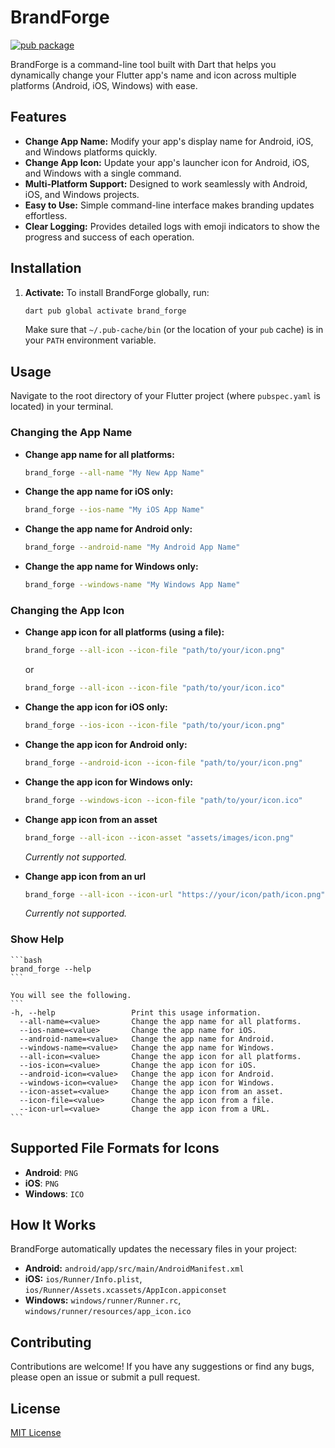 # BrandForge

[![pub package](https://img.shields.io/pub/v/brand_forge.svg)](https://pub.dev/packages/brand_forge)

BrandForge is a command-line tool built with Dart that helps you dynamically change your Flutter app's name and icon across multiple platforms (Android, iOS, Windows) with ease.

## Features

* **Change App Name:** Modify your app's display name for Android, iOS, and Windows platforms quickly.
* **Change App Icon:** Update your app's launcher icon for Android, iOS, and Windows with a single command.
* **Multi-Platform Support:** Designed to work seamlessly with Android, iOS, and Windows projects.
* **Easy to Use:** Simple command-line interface makes branding updates effortless.
* **Clear Logging:** Provides detailed logs with emoji indicators to show the progress and success of each operation.

## Installation

1. **Activate:**
    To install BrandForge globally, run:

    ```bash
    dart pub global activate brand_forge
    ```

    Make sure that `~/.pub-cache/bin` (or the location of your `pub` cache) is in your `PATH` environment variable.

## Usage

Navigate to the root directory of your Flutter project (where `pubspec.yaml` is located) in your terminal.

### Changing the App Name

* **Change app name for all platforms:**

    ```bash
    brand_forge --all-name "My New App Name"
    ```

* **Change the app name for iOS only:**

    ```bash
    brand_forge --ios-name "My iOS App Name"
    ```

* **Change the app name for Android only:**

    ```bash
    brand_forge --android-name "My Android App Name"
    ```

* **Change the app name for Windows only:**

    ```bash
    brand_forge --windows-name "My Windows App Name"
    ```

### Changing the App Icon

* **Change app icon for all platforms (using a file):**

    ```bash
    brand_forge --all-icon --icon-file "path/to/your/icon.png"
    ```

    or

    ```bash
    brand_forge --all-icon --icon-file "path/to/your/icon.ico"
    ```

* **Change the app icon for iOS only:**

    ```bash
    brand_forge --ios-icon --icon-file "path/to/your/icon.png"
    ```

* **Change the app icon for Android only:**

    ```bash
    brand_forge --android-icon --icon-file "path/to/your/icon.png"
    ```

* **Change the app icon for Windows only:**

    ```bash
    brand_forge --windows-icon --icon-file "path/to/your/icon.ico"
    ```

* **Change app icon from an asset**

    ```bash
    brand_forge --all-icon --icon-asset "assets/images/icon.png"
    ```

    *Currently not supported.*
* **Change app icon from an url**

    ```bash
    brand_forge --all-icon --icon-url "https://your/icon/path/icon.png"
    ```

    *Currently not supported.*

### Show Help

    ```bash
    brand_forge --help
    ```

    You will see the following.
    ```
    -h, --help                 Print this usage information.
      --all-name=<value>       Change the app name for all platforms.
      --ios-name=<value>       Change the app name for iOS.
      --android-name=<value>   Change the app name for Android.
      --windows-name=<value>   Change the app name for Windows.
      --all-icon=<value>       Change the app icon for all platforms.
      --ios-icon=<value>       Change the app icon for iOS.
      --android-icon=<value>   Change the app icon for Android.
      --windows-icon=<value>   Change the app icon for Windows.
      --icon-asset=<value>     Change the app icon from an asset.
      --icon-file=<value>      Change the app icon from a file.
      --icon-url=<value>       Change the app icon from a URL.
    ```
    
## Supported File Formats for Icons

* **Android**: `PNG`
* **iOS**: `PNG`
* **Windows**: `ICO`

## How It Works

BrandForge automatically updates the necessary files in your project:

* **Android:** `android/app/src/main/AndroidManifest.xml`
* **iOS:** `ios/Runner/Info.plist`, `ios/Runner/Assets.xcassets/AppIcon.appiconset`
* **Windows:** `windows/runner/Runner.rc`, `windows/runner/resources/app_icon.ico`

## Contributing

Contributions are welcome! If you have any suggestions or find any bugs, please open an issue or submit a pull request.

## License

[MIT License](LICENSE)
